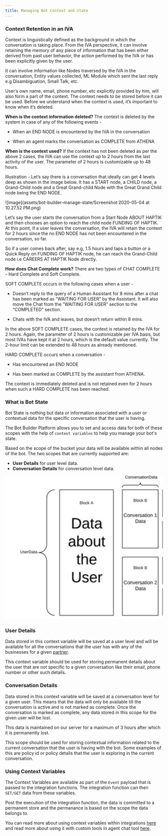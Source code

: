 ```yaml
---
title: Managing Bot Context and State
---
```


### Context Retention in an IVA

Context is linguistically defined as the background in which the conversation is taking place. From the IVA perspective, it can involve retaining the memory of any piece of information that has been either derived from past user behavior, the action performed by the IVA or has been explicitly given by the user.

It can involve information like Nodes traversed by the IVA in the conversation, Entity values collected, ML Module which sent the last reply e.g Disambiguation, Small Talk, etc.

User’s own name, email, phone number, etc explicitly provided by him, will also form a part of the context. The context needs to be stored before it can be used. Before we understand when the context is used, it’s important to know when it’s deleted.

**When is the context information deleted?** 
The context is deleted by the system in case of any of the following events -

* When an END NODE is encountered by the IVA in the conversation

* When an agent marks the conversation as COMPLETE from ATHENA

**When is the context used?**
If the context has not been deleted as per the above 2 cases, the IVA can use the context up to 2 hours from the last activity of the user. The parameter of 2 hours is customizable up to 48 hours.

Illustration - Let’s say there is a conversation that ideally can get 4 levels deep as shown in the image below. It has a START node, a CHILD node, a Grand-Child node and a Great Grand-child Node with the Great Grand Child node being the END NODE.

![image](assets/bot-builder-manage-state/Screenshot 2020-05-04 at 10.27.52 PM.png)

Let’s say the user starts the conversation from a Start Node ABOUT HAPTIK and then chooses an option to reach the child node FUNDING OF HAPTIK. At this point, if a user leaves the conversation, the IVA will retain the context for 2 hours since the no END NODE has not been encountered in the conversation, so far.

So if a user comes back after, say e.g, 1.5 hours and taps a button or a Quick Reply on FUNDING OF HAPTIK node, he can reach the Grand-Child node i.e CAREERS AT HAPTIK Node directly.

**How does Chat Complete work?**
There are two types of CHAT COMPLETE - Hard Complete and Soft Complete.

SOFT COMPLETE occurs in the following cases when a user -

* Doesn’t reply to the query of a Human Assistant for 8 mins after a chat has been marked as “WAITING FOR USER” by the Assistant. It will also move the Chat from the “WAITING FOR USER” section to the “COMPLETED” section.

* Chats with the IVA and leaves, but doesn’t return within 8 mins.

In the above SOFT COMPLETE cases, the context is retained by the IVA for 2 hours. Again, the parameter of 2 hours is customizable per IVA basis, but most IVAs have kept it at 2 hours, which is the default value currently. The 2-hour limit can be extended to 48 hours as already mentioned.

HARD COMPLETE occurs when a conversation -

* Has encountered an END NODE

* Has been marked as COMPLETE by the assistant from ATHENA.

The context is immediately deleted and is not retained even for 2 hours when such a HARD COMPLETE has been reached.

### What is Bot State

Bot State is nothing but data or information associated with a user or contextual data for the specific conversation that the user is having. 

The Bot Builder Platform allows you to set and access data for both of these scopes with the help of `context variables` to help you manage your bot's state.

Based on the scope of the bucket your data will be available within all nodes of the bot. The two scopes that are currently supported are:

* **User Details** for user level data.
* **Conversation Details** for conversation level data.
  
![Data Scopes](assets/bot-builder-manage-state/scope.png)


### User Details

Data stored in this context variable will be saved at a user level and will be available for all the conversations that the user has with any of the businesses for a given [partner](https://docs.haptik.ai/bot-builder/basic/bot-hierarchy#partner-business-bot).

This context variable should be used for storing permanent details about the user that are not specific to a given conversation like their email, phone number or other such details.

### Conversation Details

Data stored in this context variable will be saved at a conversation level for a given user. This means that the data will only be available till the conversation is active and is not marked as complete. Once the conversation is marked as complete, any data stored in this scope for the given user will be lost.

This data is maintained on our server for a maximum of 3 hours after which it is permanently lost.

This scope should be used for storing contextual information related to the current conversation that the user is having with the bot. Some examples of this are policy id or policy details that the user is exploring in the current conversation.

### Using Context Variables

The Context Variables are available as part of the `Event` payload that is passed to the integration functions. The integration function can then `SET/GET` data from these variables.

Post the execution of the integration function, the data is committed to a permanent store and the permanance is based on the scope the data belongs to.


You can read more about using context variables within integrations [here](https://docs.haptik.ai/bot-builder/integrations/integration-parameters) and read more about using it with custom tools in agent chat tool [here](https://docs.haptik.ai/agent-chat/adding-custom-tools).
